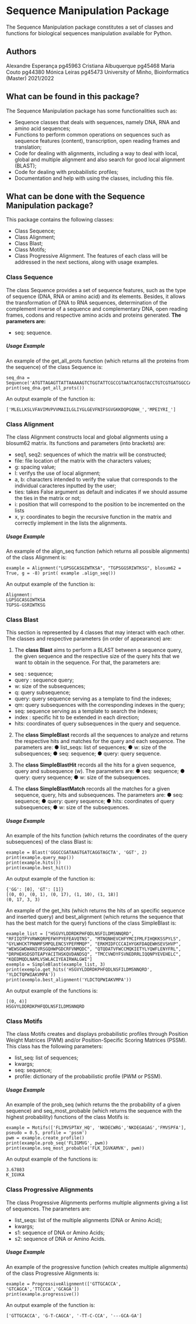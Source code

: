 # Sequence Manipulation Package
The Sequence Manipulation package constitutes a set of classes and functions for biological sequences manipulation available for Python.

## Authors
Alexandre Esperança pg45963
Cristiana Albuquerque pg45468
Maria Couto pg44380
Mónica Leiras pg45473
University of Minho, Bioinformatics (Master) 2021/2022

## What can be found in this package?
The Sequence Manipulation package has some functionalities such as:
- Sequence classes that deals with sequences, namely DNA, RNA and amino acid sequences;
- Functions to perform common operations on sequences such as sequence features (content), transcription, open reading frames and translation;
- Code for dealing with alignments, including a way to deal with local, global and multiple alignment and also search for good local alignment (BLAST);
- Code for dealing with probabilistic profiles;
- Documentation and help with using the classes, including this file.

## What can be done with the Sequence Manipulation package?
This package contains the following classes:
- Class Sequence;
- Class Alignment;
- Class Blast;
- Class Motifs;
- Class Progressive Alignment.
The features of each class will be addressed in the next sections, along with usage examples.

### Class Sequence
The class Sequence provides a set of sequence features, such as the type of sequence (DNA, RNA or amino acid) and its elements. Besides, it allows the transformation of DNA to RNA sequences, determination of the complement inverse of a sequence and complementary DNA, open reading frames, codons and respective amino acids and proteins generated.
**The parameters are:**
- seq: sequence.

##### Usage Example
An example of the get_all_prots function (which returns all the proteins from the sequence) of the class Sequence is:
```
seq_dna = Sequence('ATGTTAGAGTTATTAAAAAGTCTGGTATTCGCCGTAATCATGGTACCTGTCGTGATGGCCATCATCCTGGGTCTGATTTACGGTCTTGGTGAAGTATTCAACATCTTTTCTGGTGTTGGTAAAAAAGACCAGCCCGGACAAAATCATTGAATTTAATTACAAGTCTTCAGAATGCCAGAGATATACAGGATCTAACCA')
print(seq_dna.get_all_prots())
```
An output example of the function is:

```['MLELLKSLVFAVIMVPVVMAIILGLIYGLGEVFNIFSGVGKKDQPGQNH_','MPEIYRI_']```

### Class Alignment
The class Alignment constructs local and global alignments using a blosum62 matrix. Its functions and parameters (into brackets) are:
- seq1, seq2: sequences of which the matrix will be constructed;
- file: file location of the matrix with the characters values;
- g: spacing value;
- l: verifys the use of local alignment;
- a, b: characters intended to verify the value that corresponds to the individual caracteres inputted by the user;
- ties: takes False argument as default and indicates if we should assume the ties in the matrix or not;
- i: position that will correspond to the position to be incremented on the lists
- x, y: coordinates to begin the recursive function in the matrix and correctly implement in the lists the alignments.

##### Usage Example
An example of the align_seq function (which returns all possible alignments) of the class Alignment is:
```
example = Alignment("LGPSGCASGIWTKSA", "TGPSGGSRIWTKSG", blosum62 = True, g = -8) print( example .align_seq())
```
An output example of the function is:
```
Alignment:
LGPSGCASGIWTKSA
TGPSG-GSRIWTKSG
```

### Class Blast
This section is represented by 4 classes that may interact with each other. The classes and respective parameters (in order of appearance) are:

1. The **class Blast** aims to perform a BLAST between a sequence query, the given sequence and the respective size of the query hits that we want to obtain in the sequence. For that, the parameters are:
- seq : sequence;
- query : sequence query;
- w: size of the subsequences;
- q: query subsequence;
- query: query sequence serving as a template to find the indexes;
- qm: query subsequences with the corresponding indexes in the query;
- seq: sequence serving as a template to search the indexes;
- index : specific hit to be extended in each direction;
- hits: coordinates of query subsequences in the query and sequence.

2. The **class SimpleBlast** records all the sequences to analyze and returns the respective hits and matches for the query and each sequence. The parameters are:
● list_seqs: list of sequences;
● w: size of the subsequences;
● seq: sequence;
● query: query sequence.

3. The **class SimpleBlastHit** records all the hits for a given sequence, query and subsequence (w). The parameters are:
● seq: sequence;
● query: query sequence;
● w: size of the subsequences.

4. The **class SimpleBlastMatch** records all the matches for a given sequence, query, hits and subsequences. The parameters are:
● seq: sequence;
● query: query sequence;
● hits: coordinates of query subsequences;
● w: size of the subsequences.


##### Usage Example
An example of the hits function (which returns the coordinates of the query subsequences) of the class Blast is:

```
example = Blast('GGGCCGATAAGTGATCAGGTAGCTA', 'GGT', 2)
print(example.query_map())
print(example.hits())
print(example.best_hit())
```
An output example of the function is:
```
{'GG': [0], 'GT': [1]}
[(0, 0), (0, 1), (0, 17), (1, 10), (1, 18)]
(0, 17, 3, 3)
```

An example of the get_hits (which returns the hits of an specific sequence and inserted query) and best_alignment (which returns the sequence that has the best match for the query) functions of the class SimpleBlast is:

```
example_list = ["HSGVYLDDRDKPHFQDLNSFILDMSNNQRD", "RFIIQTPYVRWKQRPEFWYPYEFEAVQTNS", "MTNQNHEVCHFYMCIFMLFIHQKKSSPYLS", "GYLWHCKTPNNMFSMPQLENCSYPEFMMQP", "ERKMIDFCCCAIHYGKFDAQEWHSEVSHVP", "WEWSGWDWANIVRSGQHWPGDCRFVNMQDC", "QTQDATVFWCCMQKIETYLYQWFLENYFRL", "DRPHEHSDSDTEAPYACITHSKQVDANDSQ", "TMCCVWDYFSVNEDRRLIQQNPYEVEHELC", "KQEDMQDLNAMLVSWLACIYEAIRWALGWI"]
exemplo = SimpleBlast(example_list, 3)
print(exemplo.get_hits('HSGVYLDDRDKPHFQDLNSFILDMSNNQRD', 'YLDCTQPWIAKVMPA'))
print(exemplo.best_alignment('YLDCTQPWIAKVMPA'))
```
An output example of the functions is:
```
[(0, 4)]
HSGVYLDDRDKPHFQDLNSFILDMSNNQRD
```

### Class Motifs 
The class Motifs creates and displays probabilistic profiles through Position Weight Matrices (PWM) and/or Position-Specific Scoring Matrices (PSSM). This class has the following parameters:
- list_seq: list of sequences;
- kwargs;
- seq: sequence;
- profile: dictionary of the probabilistic profile (PWM or PSSM).

##### Usage Example
An example of the prob_seq (which returns the the probability of a given sequence) and seq_most_probable (which returns the sequence with the highest probability) functions of the class Motifs is:
```
example = Motifs(['FLIMVSPTAY_HQ', 'NKDECWRG','NKDEGAGAG','FMVSPFA'], pseudo = 0.5, profile = 'pssm')
pwm = example.create_profile()
print(example.prob_seq('FLIGMVG', pwm))
print(example.seq_most_probable('FLK_IGVKAMVK', pwm))
```
An output example of the functions is:
```
3.67883
K_IGVKA
```

### Class Progressive Alignments
The class Progressive Alignments performs multiple alignments giving a list of sequences. The parameters are:
- list_seqs: list of the multiple alignments (DNA or Amino Acid);
- kwargs;
- s1: sequence of DNA or Amino Acids;
- s2: sequence of DNA or Amino Acids.

##### Usage Example
An example of the progressive function (which creates multiple alignments) of the class Progressive Alignments is:
```
example = ProgressiveAlignment(['GTTGCACCA', 'GTCAGCA','TTCCCA','GCAGA'])
print(example.progressive())
```
An output example of the function is:
```
['GTTGCACCA', 'G-T-CAGCA', '-TT-C-CCA', '---GCA-GA']
```
